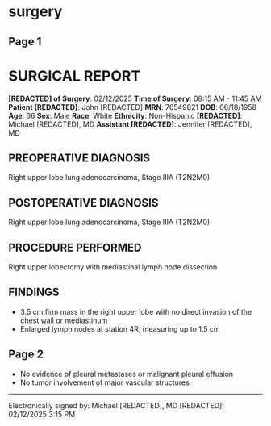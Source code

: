 # surgery

## Page 1

# SURGICAL REPORT
**[REDACTED] of Surgery**: 02/12/2025
**Time of Surgery**: 08:15 AM - 11:45 AM
**Patient [REDACTED]**: John [REDACTED]
**MRN**: 76549821
**DOB**: 06/18/1958
**Age**: 66
**Sex**: Male
**Race**: White
**Ethnicity**: Non-Hispanic
**[REDACTED]**: Michael [REDACTED], MD
**Assistant [REDACTED]**: Jennifer [REDACTED], MD
## PREOPERATIVE DIAGNOSIS
Right upper lobe lung adenocarcinoma, Stage IIIA (T2N2M0)
## POSTOPERATIVE DIAGNOSIS
Right upper lobe lung adenocarcinoma, Stage IIIA (T2N2M0)
## PROCEDURE PERFORMED
Right upper lobectomy with mediastinal lymph node dissection
## FINDINGS
- 3.5 cm firm mass in the right upper lobe with no direct invasion of the chest wall or
mediastinum
- Enlarged lymph nodes at station 4R, measuring up to 1.5 cm

## Page 2

- No evidence of pleural metastases or malignant pleural effusion
- No tumor involvement of major vascular structures
---
Electronically signed by: Michael [REDACTED], MD
[REDACTED]: 02/12/2025 3:15 PM

